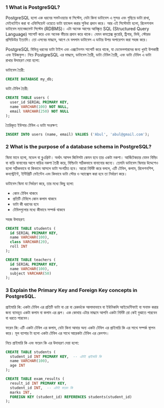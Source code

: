 ### 1 What is PostgreSQL?

PostgreSQL হলো এক ধরনের সফটওয়্যার বা সিস্টেম, যেটা কিনা ডাটাবেস এ সুন্দর এবং গুছিয়ে ডাটা রাখা, মেইনটেইন করা বা এফিসিয়েন্ট ওয়েতে ডাটা হ্যান্ডেল করার সুবিধা প্রদান করে। আর এই সিস্টেমটা হলো, রিলেশনাল ডাটাবেস ম্যানেজমেন্ট সিস্টেম (RDBMS)। এটা অনেক আগের আবিষ্কৃত SQL (Structured Query Language) সাপোর্ট করে এবং অনেক ফীচার প্রদান করে থাকে। যেমন কমপ্লেক্স কুয়েরি, ট্রিগার, ভিউ, স্টোরড প্রসিডিউর ইত্যাদি। তো এসবের মাদ্ধমে, আগে যে বললাম ডাটাবেস এ ডাটার উপর অপারেশন করা সহজ করে।

PostgreSQL বিভিন্ন ধরনের ডাটা টাইপ এবং এক্সটেনশন সাপোর্ট করে থাকে, যা ডেভেলপারদের জন্য খুবই উপকারী এবং ইউজফুল। নিচে PostgreSQL এর মাদ্ধমে, ডাটাবেস তৈরী, ডাটা টেবিল তৈরী, এবং ডাটা টেবিল এ ডাটা রাখার উদাহরণ দেয়া হলো:

ডাটাবেস তৈরী:

```sql
CREATE DATABASE my_db;
```

ডাটা টেবিল তৈরী:

```sql
CREATE TABLE users (
  user_id SERIAL PRIMARY KEY,
  name VARCHAR(100) NOT NULL,
  email VARCHAR(250) NOT NULL
);
```

তৈরিকৃত ইউসার টেবিল এ ডাটা সংরক্ষণ:

```sql
INSERT INTO users (name, email) VALUES ('Abul', 'abul@gmail.com');
```

### 2 What is the purpose of a database schema in PostgreSQL?

স্কিমা মানে হলো, মডেল বা ব্লুএপ্ৰিন্ট। অর্থাৎ আসল জিনিসটা কেমন হবে তার একটা নকশা। আর্কিটেকচার যেমন বিল্ডিং বা বাড়ি বানানোর আগে বাড়ির নকশা তৈরী করে, বিল্ডিংটা সঠিকভাবে বানানোর জন্যে। তেমনি ডাটাবেস স্কিমার উদ্দেশেও হলো সঠিকভাবে বা কিভাবে আসলে ডাটা সংগঠিত হবে। আরো নির্দিষ্ট করে বললে, এটি টেবিল, কলাম, রিলেশনশিপ, কনস্ট্রেইন্ট, ইন্টিগ্রিটি মেইন্টেন এবং কিভাবে ডাটা স্টোর ও অ্যাক্সেস করা হবে তা নির্ধারণ করে।

ডাটাবেস স্কিমা যা নির্ধারণ করে, তার মধ্যে কিছু হলো:

- কোন টেবিল থাকবে
- প্রতিটি টেবিলে কোন কলাম থাকবে
- ডাটা কী ধরনের হবে
- টেবিলগুলোর মধ্যে কীভাবে সম্পর্ক থাকবে

সহজ উদাহরণ:

```sql
CREATE TABLE students (
  id SERIAL PRIMARY KEY,
  name VARCHAR(100),
  class VARCHAR(20),
  roll INT
);

CREATE TABLE teachers (
  id SERIAL PRIMARY KEY,
  name VARCHAR(100),
  subject VARCHAR(50)
);
```

### 3 Explain the Primary Key and Foreign Key concepts in PostgreSQL.

প্রাইমারি কি: একটা টেবিল এর প্রতিটি ডাটা বা রো বা রেকর্ডকে আলাদাভাবে বা ইউনিকলি আইডেন্টিফাই বা সনাক্ত করার জন্য
ব্যাবহৃত একটা কলাম বা কলাম এর গ্রূপ। এক কোথায় এটার মাদ্ধমে আপনি একটা নির্দিষ্ট রো কেই বুঝাতে পারবেন বা ধরতে পারবেন।

ফরেন কি: এটি একটা টেবিল এর কলাম, যেটা কিনা আবার অন্য একটা টেবিল এর প্রাইমারি কি এর সাথে সম্পর্ক স্থাপন করে। মূল ব্যাপার টা হলো একটা টেবিল এর সাথে আরেকটা টেবিল এর রেলশন।

নিচে প্রাইমারি কি এবং ফরেন কি এর উদাহরণ দেয়া হলো:

```sql
CREATE TABLE students (
  student_id INT PRIMARY KEY,  -- এটাই প্রাইমারি কি
  name VARCHAR(100),
  age INT
);

CREATE TABLE exam_results (
  result_id INT PRIMARY KEY,
  student_id INT,  -- এটাই ফরেন কি
  marks INT,
  FOREIGN KEY (student_id) REFERENCES students(student_id)
);
```
